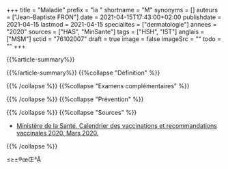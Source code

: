 +++
title = "Maladie"
prefix = "la "
shortname = "M"
synonyms = []
auteurs = ["Jean-Baptiste FRON"]
date = 2021-04-15T17:43:00+02:00
publishdate = 2021-04-15
lastmod = 2021-04-15
specialites = ["dermatologie"]
annees = "2020"
sources = ["HAS", "MinSante"]
tags = ["HSH", "IST"]
anglais = ["MSM"]
sctid = "76102007"
draft = true
image = false
imageSrc = ""
todo = ""
+++

{{%article-summary%}}



{{%/article-summary%}}
{{%collapse "Définition" %}}



{{% /collapse %}}
{{%collapse "Examens complémentaires" %}}


{{% /collapse %}}
{{%collapse "Prévention" %}}


{{% /collapse %}}
{{%collapse "Sources" %}}

- [Ministère de la Santé. Calendrier des vaccinations et recommandations vaccinales 2020. Mars 2020.](https://solidarites-sante.gouv.fr/IMG/pdf/calendrier_vaccinal_29juin20.pdf)

{{% /collapse %}}

≤≥±®œŒ³Â
